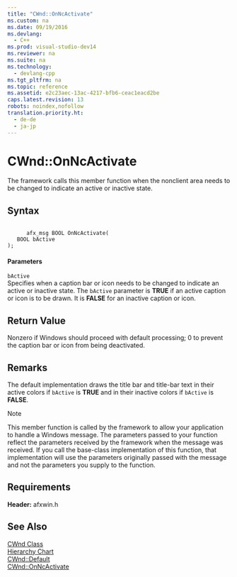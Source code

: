```yaml
---
title: "CWnd::OnNcActivate"
ms.custom: na
ms.date: 09/19/2016
ms.devlang: 
  - C++
ms.prod: visual-studio-dev14
ms.reviewer: na
ms.suite: na
ms.technology: 
  - devlang-cpp
ms.tgt_pltfrm: na
ms.topic: reference
ms.assetid: e2c23aec-13ac-4217-bfb6-ceac1eacd2be
caps.latest.revision: 13
robots: noindex,nofollow
translation.priority.ht: 
  - de-de
  - ja-jp
---
```

# CWnd::OnNcActivate
The framework calls this member function when the nonclient area needs to be changed to indicate an active or inactive state.  
  
## Syntax  
  
```  
  
      afx_msg BOOL OnNcActivate(  
   BOOL bActive   
);  
```  
  
#### Parameters  
 `bActive`  
 Specifies when a caption bar or icon needs to be changed to indicate an active or inactive state. The `bActive` parameter is **TRUE** if an active caption or icon is to be drawn. It is **FALSE** for an inactive caption or icon.  
  
## Return Value  
 Nonzero if Windows should proceed with default processing; 0 to prevent the caption bar or icon from being deactivated.  
  
## Remarks  
 The default implementation draws the title bar and title-bar text in their active colors if `bActive` is **TRUE** and in their inactive colors if `bActive` is **FALSE**.  
  
> [!NOTE]
>  This member function is called by the framework to allow your application to handle a Windows message. The parameters passed to your function reflect the parameters received by the framework when the message was received. If you call the base-class implementation of this function, that implementation will use the parameters originally passed with the message and not the parameters you supply to the function.  
  
## Requirements  
 **Header:** afxwin.h  
  
## See Also  
 [CWnd Class](../vs140/CWnd-Class.md)   
 [Hierarchy Chart](../vs140/Hierarchy-Chart.md)   
 [CWnd::Default](../vs140/CWnd--Default.md)   
 [CWnd::OnNcActivate](../vs140/CWnd--OnNcActivate.md)